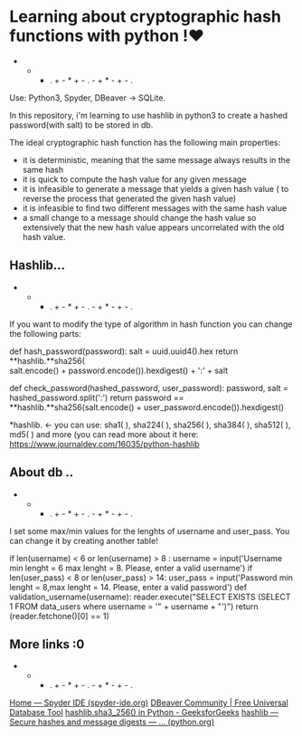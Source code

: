 #  Learning about cryptographic hash functions with python !♥ 
* + - . + - * + - . - + * - + - . 

Use: Python3, Spyder, DBeaver -> SQLite.


In this repository, i'm learning to use  hashlib in python3 to create a hashed password(with salt) to be stored in db.


The ideal cryptographic hash function has the following main properties:

-   it is  deterministic, meaning that the same message always results in the same hash
-   it is quick to compute the hash value for any given message
-   it is infeasible to generate a message that yields a given hash value ( to reverse the process that generated the given hash value)
-   it is infeasible to find two different messages with the same hash value
-   a small change to a message should change the hash value so extensively that the new hash value appears uncorrelated with the old hash value.




## Hashlib...
* + - . + - * + - . - + * - + - . 

If you want to modify the type of algorithm in hash function
you can change the following parts:

def hash_password(password):
    salt = uuid.uuid4().hex
    return     **hashlib.**sha256(  
               salt.encode() + password.encode()).hexdigest() + ':' + salt
 
def check_password(hashed_password, user_password):
    password, salt = hashed_password.split(':')
    return password == **hashlib.**sha256(salt.encode() + user_password.encode()).hexdigest()
              
*hashlib.    <- you can use:  sha1( ), sha224( ), sha256( ), sha384( ), sha512( ), md5( ) and more (you can read more about it here: https://www.journaldev.com/16035/python-hashlib


## About db .. 
* + - . + - * + - . - + * - + - . 

I set some max/min values for the lenghts of username and user_pass. You can change it by creating another table!


if len(username) < 6 or len(username) > 8 :
    username = input('Username min lenght = 6 max lenght = 8. Please, enter a valid username')
if len(user_pass) < 8 or len(user_pass) > 14:
    user_pass = input('Password min lenght = 8,max lenght = 14. Please, enter a valid password')
def validation_username(username):
    reader.execute("SELECT EXISTS (SELECT 1 FROM data_users where username =  '" + username + "')")
    return (reader.fetchone()[0] == 1)

## More links :0

* + - . + - * + - . - + * - + - . 

[Home — Spyder IDE (spyder-ide.org)](https://www.spyder-ide.org/)
[DBeaver Community | Free Universal Database Tool](https://dbeaver.io/)
[hashlib.sha3_256() in Python - GeeksforGeeks](https://www.geeksforgeeks.org/hashlib-sha3_256-in-python/)
[hashlib — Secure hashes and message digests — … (python.org)](https://docs.python.org/3/library/hashlib.html)